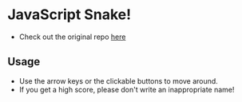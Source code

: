 # JavaScript Snake!
 
 - Check out the original repo [here](https://github.com/zakgogi/snake-game) 

 ## Usage
 
 - Use the arrow keys or the clickable buttons to move around.
 - If you get a high score, please don't write an inappropriate name!
